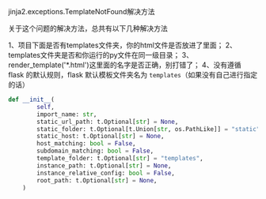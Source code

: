 jinja2.exceptions.TemplateNotFound解决方法

关于这个问题的解决方法，总共有以下几种解决方法

1、项目下面是否有templates文件夹，你的html文件是否放进了里面；
2、templates文件夹是否和你运行的py文件在同一级目录；
3、render_template('*.html')这里面的名字是否正确，别打错了；
4、没有遵循 flask 的默认规则，flask 默认模板文件夹名为 `templates`（如果没有自己进行指定的话）

```python
def __init__(
        self,
        import_name: str,
        static_url_path: t.Optional[str] = None,
        static_folder: t.Optional[t.Union[str, os.PathLike]] = "static",
        static_host: t.Optional[str] = None,
        host_matching: bool = False,
        subdomain_matching: bool = False,
        template_folder: t.Optional[str] = "templates",
        instance_path: t.Optional[str] = None,
        instance_relative_config: bool = False,
        root_path: t.Optional[str] = None,
    )
```

